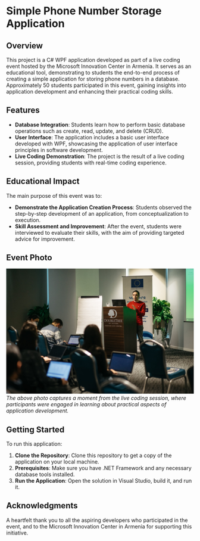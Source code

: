 # Simple Phone Number Storage Application

## Overview
This project is a C# WPF application developed as part of a live coding event hosted by the Microsoft Innovation Center in Armenia. It serves as an educational tool, demonstrating to students the end-to-end process of creating a simple application for storing phone numbers in a database. Approximately 50 students participated in this event, gaining insights into application development and enhancing their practical coding skills.

## Features
- **Database Integration**: Students learn how to perform basic database operations such as create, read, update, and delete (CRUD).
- **User Interface**: The application includes a basic user interface developed with WPF, showcasing the application of user interface principles in software development.
- **Live Coding Demonstration**: The project is the result of a live coding session, providing students with real-time coding experience.

## Educational Impact
The main purpose of this event was to:
- **Demonstrate the Application Creation Process**: Students observed the step-by-step development of an application, from conceptualization to execution.
- **Skill Assessment and Improvement**: After the event, students were interviewed to evaluate their skills, with the aim of providing targeted advice for improvement.

## Event Photo
![Live Coding Session](/files/1343.jpg)
*The above photo captures a moment from the live coding session, where participants were engaged in learning about practical aspects of application development.*

## Getting Started
To run this application:
1. **Clone the Repository**: Clone this repository to get a copy of the application on your local machine.
2. **Prerequisites**: Make sure you have .NET Framework and any necessary database tools installed.
3. **Run the Application**: Open the solution in Visual Studio, build it, and run it.

## Acknowledgments
A heartfelt thank you to all the aspiring developers who participated in the event, and to the Microsoft Innovation Center in Armenia for supporting this initiative.

